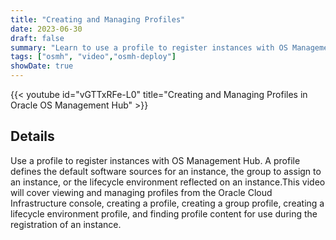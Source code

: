 ```yaml
---
title: "Creating and Managing Profiles"
date: 2023-06-30
draft: false
summary: "Learn to use a profile to register instances with OS Management Hub."
tags: ["osmh", "video","osmh-deploy"]
showDate: true
---
```


{{< youtube id="vGTTxRFe-L0" title="Creating and Managing Profiles in Oracle OS Management Hub" >}}

## Details

Use a profile to register instances with OS Management Hub. A profile defines the default software sources for an instance, the group to assign to an instance, or the lifecycle environment reflected on an instance.This video will cover viewing and managing profiles from the Oracle Cloud Infrastructure console, creating a profile, creating a group profile, creating a lifecycle environment profile, and finding profile content for use during the registration of an instance.
